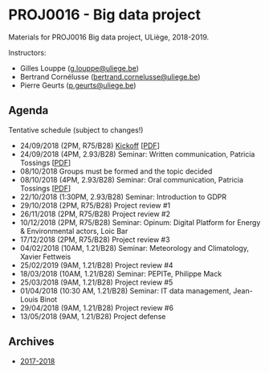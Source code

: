 # PROJ0016 - Big data project

Materials for PROJ0016 Big data project, ULiège, 2018-2019.

Instructors:
- Gilles Louppe ([g.louppe@uliege.be](mailto:g.louppe@uliege.be))
- Bertrand Cornélusse ([bertrand.cornelusse@uliege.be](mailto:bertrand.cornelusse@uliege.be))
- Pierre Geurts ([p.geurts@uliege.be](mailto:p.geurts@uliege.be))

## Agenda

Tentative schedule (subject to changes!)

- 24/09/2018 (2PM, R75/B28) [Kickoff](https://glouppe.github.io/proj0016-big-data-project/?p=kickoff.md) [[PDF](https://glouppe.github.io/proj0016-big-data-project/pdf/kickoff.pdf)]
- 24/09/2018 (4PM, 2.93/B28) Seminar: Written communication, Patricia Tossings [[PDF](https://glouppe.github.io/proj0016-big-data-project/pdf/tossings-written-communication.pdf)]
- 08/10/2018 Groups must be formed and the topic decided
- 08/10/2018 (4PM, 2.93/B28) Seminar: Oral communication, Patricia Tossings [[PDF](https://glouppe.github.io/proj0016-big-data-project/pdf/tossings-oral-communication.pdf)]
- 22/10/2018 (1:30PM, 2.93/B28) Seminar: Introduction to GDPR
- 29/10/2018 (2PM, R75/B28) Project review #1
- 26/11/2018 (2PM, R75/B28) Project review #2
- 10/12/2018 (2PM, R75/B28) Seminar: Opinum: Digital Platform for Energy & Environmental actors, Loic Bar
- 17/12/2018 (2PM, R75/B28) Project review #3
- 04/02/2018 (10AM, 1.21/B28) Seminar: Meteorology and Climatology, Xavier Fettweis
- 25/02/2019 (9AM, 1.21/B28) Project review #4
- 18/03/2018 (10AM, 1.21/B28) Seminar: PEPITe, Philippe Mack
- 25/03/2018 (9AM, 1.21/B28) Project review #5
- 01/04/2018 (10:30 AM, 1.21/B28) Seminar: IT data management, Jean-Louis Binot
- 29/04/2018 (9AM, 1.21/B28) Project review #6
- 13/05/2018 (9AM, 1.21/B28) Project defense

## Archives

- [2017-2018](https://github.com/glouppe/proj0016-big-data-project/tree/proj0016-2017)
